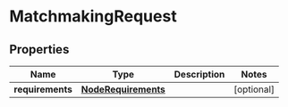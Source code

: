 
# MatchmakingRequest

## Properties
Name | Type | Description | Notes
------------ | ------------- | ------------- | -------------
**requirements** | [**NodeRequirements**](NodeRequirements.md) |  |  [optional]



